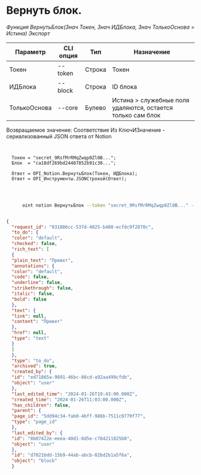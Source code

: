 ﻿---
sidebar_position: 2
---

# Вернуть блок.



*Функция ВернутьБлок(Знач Токен, Знач ИДБлока, Знач ТолькоОснова = Истина) Экспорт*

  | Параметр | CLI опция | Тип | Назначение |
  |-|-|-|-|
  | Токен | --token | Строка | Токен |
  | ИДБлока | --block | Строка | ID блока |
  | ТолькоОснова | --core | Булево | Истина > служебные поля удаляются, остается только сам блок |

  
  Возвращаемое значение:   Соответствие Из КлючИЗначение - сериализованный JSON ответа от Notion

```bsl title="Пример кода"
	
  
  Токен = "secret_9RsfMrRMqZwqp0Zl0B...";
  Блок  = "ca18df269bd24407852b91c30...";
  
  Ответ = OPI_Notion.ВернутьБлок(Токен, ИДБлока);
  Ответ = OPI_Инструменты.JSONСтрокой(Ответ);
  
	
```

```sh title="Пример команды CLI"
    
      oint notion ВернутьБлок --token "secret_9RsfMrRMqZwqp0Zl0B..." --block %block% --core %core%

```


```json title="Результат"

{
  "request_id": "031886cc-537d-4025-b480-ecfdc9f2870c",
  "to_do": {
  "color": "default",
  "checked": false,
  "rich_text": [
  {
  "plain_text": "Привет",
  "annotations": {
  "color": "default",
  "code": false,
  "underline": false,
  "strikethrough": false,
  "italic": false,
  "bold": false
  },
  "text": {
  "link": null,
  "content": "Привет"
  },
  "href": null,
  "type": "text"
  }
  ]
  },
  "type": "to_do",
  "archived": true,
  "created_by": {
  "id": "ed71865a-9891-46bc-86cd-a92aa499cfdb",
  "object": "user"
  },
  "last_edited_time": "2024-01-26T19:43:00.000Z",
  "created_time": "2024-01-26T11:03:00.000Z",
  "has_children": false,
  "parent": {
  "page_id": "5dd94c34-fab0-4bff-986b-7511c0779f77",
  "type": "page_id"
  },
  "last_edited_by": {
  "id": "8b07422e-eeea-40d1-8d5e-c784211825b0",
  "object": "user"
  },
  "id": "d7021bdd-15b9-44ab-abcb-02bd2b1a5f6a",
  "object": "block"
  }

```
